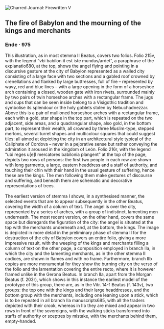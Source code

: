 <div class="artwork-of-the-day">
  <div class="container">
    <div class="img-wrapper">
      <img
        src="https://uploads3.wikiart.org/images/ende/the-fire-of-babylon-and-the-mourning-of-the-kings-and-merchants.jpg!Large.jpg"
        alt="Charred Journal: Firewritten V" />
    </div>
    <div class="artwork-detail">
      <div class="artwork-origin"> 
        <h2 class="artwork-name">The fire of Babylon and the mourning of the kings and merchants</h2>
        <h3 class="artist">
          Ende
                    ·  975
        </h3>
      </div>
      <p class="description">
        <span class="artwork-description-text ng-binding" ng-bind-html="viewModel.ArtworkOfTheDay.Description | unsafe">This illustration, as in most stemma II Beatus, covers two folios. Folio 215v, with the legend “vbi babilon it est iste mundus/ardet”, a paraphrase of the explanatio680, at the top, shows the angel flying and pointing in a discursive gesture at the city of Babylon represented as a walled city consisting of a large face with two sections and a gabled roof crowned by crenellations and flanked by large buttresses, full of fire – represented by wavy, red and blue lines – with a large opening in the form of a horseshoe arch containing a closed, wooden gate with iron rivets, surrounded mainly by two pairs of twin horseshoe arches with a rectangular frame. The jugs and cups that can be seen inside belong to a Visigothic tradition and symbolise its splendour or the holy goblets stolen by Nebuchadnezzar. Above this is a pair of mullioned horseshoe arches with a rectangular frame, each with a gold, star shape in the top part, which is repeated on the two adjacent, side areas, and a quadrangular shape, also gold, in the bottom part, to represent their wealth, all crowned by three Muslim-type, stepped merlons, several turret shapes and multicolour squares that could suggest tiles: all aimed at depicting the city in an architectural style typical of the Caliphate of Cordova – never in a pejorative sense but rather conveying the admiration it aroused in the kingdom of León. Folio 216r, with the legend “ubi reges u[e]l mercatores babilonia plangent” at the top of the page, depicts two rows of persons: the first two people in each row are shown with long garments, a large, eastern headdress and a staff of authority, and touching their chin with their hand in the usual gesture of suffering, hence these are the kings. The men following them make gestures of discourse and suffering, and beneath them are schematic and decorative representations of trees.
<br>
<br>The earliest version of stemma I shows, in a synthesised manner, the selected events that are to appear subsequently in the other Beatus, covering the width of a column of text. The angel is over the city, represented by a series of arches, with a group of indistinct, lamenting men underneath. The most recent version, on the other hand, covers the same space but disregards the figuration of the city: the angel is situated at the top with the merchants underneath and, at the bottom, the kings. The image is depicted in more detail in the preliminary phase of stemma II for the destruction of the city of Babylon covers an entire folio, giving a more impressive result, with the weeping of the kings and merchants filling a column of text on the other page, a composition employed in branch IIa, in which the city and the lamenting merchants, as in the other stemma II codices, are shown in flames and with no frame. Furthermore, branch IIb copies are more monumental for they show the burning city on the verso of the folio and the lamentation covering the entire recto, where it is however framed unlike in the Gerona Beatus. In branch IIa, apart from the Morgan Beatus (f. 203r), which shows in this instance the earliest model of the prototype of this group, there are, as in the Vitr. 14-1 Beatus (f. 143v), two groups: the top one with the kings and their large headdresses, and the bottom group with the merchants, including one leaning upon a stick, which is to be repeated in all branch IIa manuscripts685, with all the traders depicted with their crook, whereas in IIb they are mixed and appear in two rows in front of the sovereigns, with the walking sticks transformed into staffs of authority or sceptres by mistake, with the merchants behind them, empty-handed.
<br>
<br></span>
                        <div class="text-shadow-container" ng-show="showShadow" style=""></div>
      </p>
    </div>
  </div>

</div>
